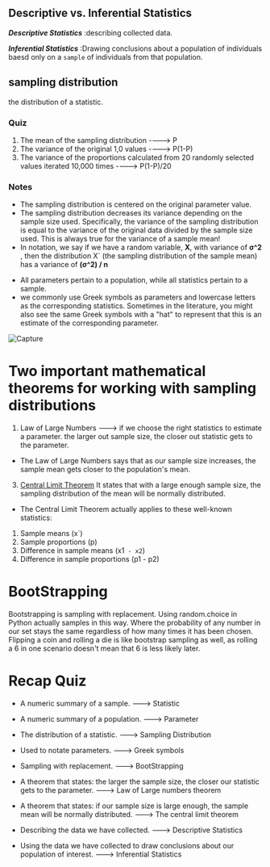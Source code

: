 ## Descriptive vs. Inferential Statistics
***Descriptive Statistics*** :describing collected data.

***Inferential Statistics*** :Drawing conclusions about a population of individuals baesd only on a ```sample``` of individuals from that population.

## sampling distribution
the distribution of a statistic.

### Quiz
1. The mean of the sampling distribution ----> P
2. The variance of the original 1,0 values ----> P(1-P)
3. The variance of the proportions calculated from 20 randomly selected values iterated 10,000 times ----> P(1-P)/20

### Notes
- The sampling distribution is centered on the original parameter value.
- The sampling distribution decreases its variance depending on the sample size used. Specifically, the variance of the sampling distribution is equal to the variance of the original data divided by the sample size used. This is always true for the variance of a sample mean!
- In notation, we say if we have a random variable, **X**, with variance of **σ^2** , then the distribution X` (the sampling distribution of the sample mean) has a variance of **(σ^2) / n** 

* All parameters pertain to a population, while all statistics pertain to a sample.
* we commonly use Greek symbols as parameters and lowercase letters as the corresponding statistics. Sometimes in the literature, you might also see the same Greek symbols with a "hat" to represent that this is an estimate of the corresponding parameter.

![Capture](https://user-images.githubusercontent.com/91827137/168033978-4764dd4b-636c-4e39-83e6-29903943d62d.PNG)

# Two important mathematical theorems for working with sampling distributions
1. Law of Large Numbers ---> if we choose the right statistics to estimate a parameter. the larger out sample size, the closer out statistic gets to the parameter.
- The Law of Large Numbers says that as our sample size increases, the sample mean gets closer to the population's mean.

3. [Central Limit Theorem](https://medium.com/analytics-vidhya/understanding-the-central-limit-theorem-for-data-science-78f11544bbc6)
It states that with a large enough sample size, the sampling distribution of the mean will be normally distributed.

- The Central Limit Theorem actually applies to these well-known statistics:
1. Sample means (x`)
2. Sample proportions (p)
3. Difference in sample means (x1` - x2`)
4. Difference in sample proportions (p1 - p2)

# BootStrapping
Bootstrapping is sampling with replacement. Using random.choice in Python actually samples in this way. Where the probability of any number in our set stays the same regardless of how many times it has been chosen. Flipping a coin and rolling a die is like bootstrap sampling as well, as rolling a 6 in one scenario doesn't mean that 6 is less likely later.

# Recap Quiz
- A numeric summary of a sample. ---> Statistic
- A numeric summary of a population. ---> Parameter
- The distribution of a statistic. ---> Sampling Distribution
- Used to notate parameters. ---> Greek symbols
- Sampling with replacement. ---> BootStrapping

- A theorem that states: the larger the sample size, the closer our statistic gets to the parameter. ---> Law of Large numbers theorem
- A theorem that states: if our sample size is large enough, the sample mean will be normally distributed. ---> The central limit theorem
- Describing the data we have collected. ---> Descriptive Statistics
- Using the data we have collected to draw conclusions about our population of interest. ---> Inferential Statistics
